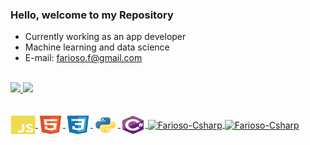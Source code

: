 ### Hello, welcome to my Repository

- Currently working as an app developer
- Machine learning and data science
- E-mail: farioso.f@gmail.com
<br>
 <div>
  <a href="https://github.com/farioso-fernando">
  <img height="180em" src="https://github-readme-stats.vercel.app/api?username=farioso-fernando&show_icons=true&theme=light&include_all_commits=true&count_private=true"/>
  <img height="180em" src="https://github-readme-stats.vercel.app/api/top-langs/?username=farioso-fernando&layout=compact&langs_count=7&theme=light"/>
</div>
<br>
<div style="display: inline_block"><br>
  <img align="center" alt="Farioso-Js" height="30" width="40" src="https://raw.githubusercontent.com/devicons/devicon/master/icons/javascript/javascript-plain.svg">
  <img align="center" alt="Farioso-HTML" height="30" width="40" src="https://raw.githubusercontent.com/devicons/devicon/master/icons/html5/html5-original.svg">
  <img align="center" alt="Farioso-CSS" height="30" width="40" src="https://raw.githubusercontent.com/devicons/devicon/master/icons/css3/css3-original.svg">
  <img align="center" alt="Farioso-Python" height="30" width="40" src="https://raw.githubusercontent.com/devicons/devicon/master/icons/python/python-original.svg">
  <img align="center" alt="Farioso-Csharp" height="30" width="40" src="https://raw.githubusercontent.com/devicons/devicon/master/icons/csharp/csharp-original.svg">
  <img align="center" alt="Farioso-Csharp" height="30" width="40" src="https://cdn.jsdelivr.net/gh/devicons/devicon/icons/flutter/flutter-original.svg" />
  <img align="center" alt="Farioso-Csharp" height="30" width="40" src="https://cdn.jsdelivr.net/gh/devicons/devicon/icons/dart/dart-original.svg" />
</div>
